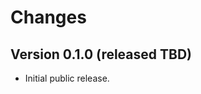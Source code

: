 <!--
Copyright (C) 2020 UCT Prague.

oarepo-validate is free software; you can redistribute it and/or modify it
under the terms of the MIT License; see LICENSE file for more details.
-->

# Changes

## Version 0.1.0 (released TBD)

- Initial public release.
